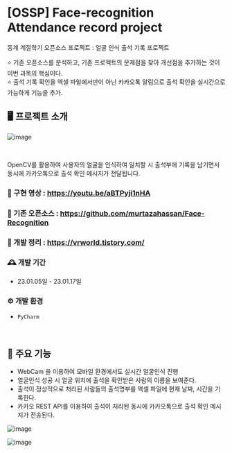 # [OSSP] Face-recognition Attendance record project
동계 계절학기 오픈소스 프로젝트 : 얼굴 인식 출석 기록 프로젝트

⭐ 기존 오픈소스를 분석하고, 기존 프로젝트의 문제점을 찾아 개선점을 추가하는 것이 이번 과목의 핵심이다.
<br>
⭐ 출석 기록 확인을 엑셀 파일에서만이 아닌 카카오톡 알림으로 출석 확인을 실시간으로 가능하게 기능을 추가. 


## 🖥️ 프로젝트 소개

![image](https://user-images.githubusercontent.com/83820089/218441603-4243ab43-5ea0-41ce-a9f4-1ae1947103ce.png)

<br>

OpenCV를 활용하여 사용자의 얼굴을 인식하여 일치할 시 출석부에 기록을 남기면서 동시에 카카오톡으로 출석 확인 메시지가 전달됩니다.

### 🎥 구현 영상 : https://youtu.be/aBTPyji1nHA

### 🤝 기존 오픈소스 : https://github.com/murtazahassan/Face-Recognition

### 📝 개발 정리 : https://vrworld.tistory.com/

### 🕰️ 개발 기간
* 23.01.05일 - 23.01.17일

### ⚙️ 개발 환경
- `PyCharm`


<br>

## 📌 주요 기능
- WebCam 을 이용하여 모바일 환경에서도 실시간 얼굴인식 진행
- 얼굴인식 성공 시 얼굴 위치에 출석을 확인받은 사람의 이름을 보여준다.
- 출석이 정상적으로 처리된 사람들의 출석명부를 엑셀 파일에 현재 날짜, 시간을 기록한다.
- 카카오 REST API를 이용하여 출석이 처리된 동시에 카카오톡으로 출석 확인 메시지가 전송된다.


![image](https://user-images.githubusercontent.com/83820089/218441416-ce6326a4-cab3-41bf-86ab-5e1f32faa7fa.png)

![image](https://user-images.githubusercontent.com/83820089/218441823-692421d7-43b7-483b-b791-2c687a5f08b4.png)


